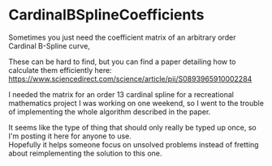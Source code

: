 # CardinalBSplineCoefficients
Sometimes you just need the coefficient matrix of an arbitrary order Cardinal B-Spline curve,

These can be hard to find, but you can find a paper detailing how to calculate them efficiently here:
https://www.sciencedirect.com/science/article/pii/S0893965910002284

I needed the matrix for an order 13 cardinal spline for a recreational mathematics project I was working on one weekend, 
so I went to the trouble of implementing the whole algorithm described in the paper.  

It seems like the type of thing that should only really be typed up once, so I'm posting it here for anyone to use.  
Hopefully it helps someone focus on unsolved problems instead of fretting about reimplementing the solution to this one.
